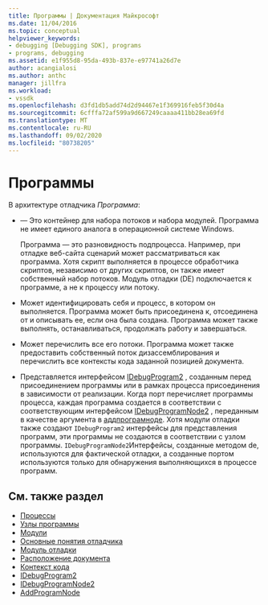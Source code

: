 ```yaml
---
title: Программы | Документация Майкрософт
ms.date: 11/04/2016
ms.topic: conceptual
helpviewer_keywords:
- debugging [Debugging SDK], programs
- programs, debugging
ms.assetid: e1f955d8-95da-493b-837e-e97741a26d7e
author: acangialosi
ms.author: anthc
manager: jillfra
ms.workload:
- vssdk
ms.openlocfilehash: d3fd1db5add74d2d94467e1f369916feb5f30d4a
ms.sourcegitcommit: 6cfffa72af599a9d667249caaaa411bb28ea69fd
ms.translationtype: MT
ms.contentlocale: ru-RU
ms.lasthandoff: 09/02/2020
ms.locfileid: "80738205"
---
```

# <a name="programs"></a>Программы
В архитектуре отладчика *Программа*:

- — Это контейнер для набора потоков и набора модулей. Программа не имеет единого аналога в операционной системе Windows.

     Программа — это разновидность подпроцесса. Например, при отладке веб-сайта сценарий может рассматриваться как программа. Хотя скрипт выполняется в процессе обработчика скриптов, независимо от других скриптов, он также имеет собственный набор потоков. Модуль отладки (DE) подключается к программе, а не к процессу или потоку.

- Может идентифицировать себя и процесс, в котором он выполняется. Программа может быть присоединена к, отсоединена от и описывать ее, если она была создана. Программа может также выполнять, останавливаться, продолжать работу и завершаться.

- Может перечислить все его потоки. Программа может также предоставить собственный поток дизассемблирования и перечислить все контексты кода заданной позицией документа.

- Представляется интерфейсом [IDebugProgram2](../../extensibility/debugger/reference/idebugprogram2.md) , созданным перед присоединением программы или в рамках процесса присоединения в зависимости от реализации. Когда порт перечисляет программы процесса, каждая программа создается в соответствии с соответствующим интерфейсом [IDebugProgramNode2](../../extensibility/debugger/reference/idebugprogramnode2.md) , переданным в качестве аргумента в [аддпрограмноде](../../extensibility/debugger/reference/idebugportnotify2-addprogramnode.md). Хотя модули отладки также создают `IDebugProgram2` интерфейсы для представления программ, эти программы не создаются в соответствии с узлом программы. `IDebugProgramNode2`Интерфейсы, созданные методом de, используются для фактической отладки, а созданные портом используются только для обнаружения выполняющихся в процессе программ.

## <a name="see-also"></a>См. также раздел
- [Процессы](../../extensibility/debugger/processes.md)
- [Узлы программы](../../extensibility/debugger/program-nodes.md)
- [Модули](../../extensibility/debugger/modules.md)
- [Основные понятия отладчика](../../extensibility/debugger/debugger-concepts.md)
- [Модуль отладки](../../extensibility/debugger/debug-engine.md)
- [Расположение документа](../../extensibility/debugger/document-position.md)
- [Контекст кода](../../extensibility/debugger/code-context.md)
- [IDebugProgram2](../../extensibility/debugger/reference/idebugprogram2.md)
- [IDebugProgramNode2](../../extensibility/debugger/reference/idebugprogramnode2.md)
- [AddProgramNode](../../extensibility/debugger/reference/idebugportnotify2-addprogramnode.md)
